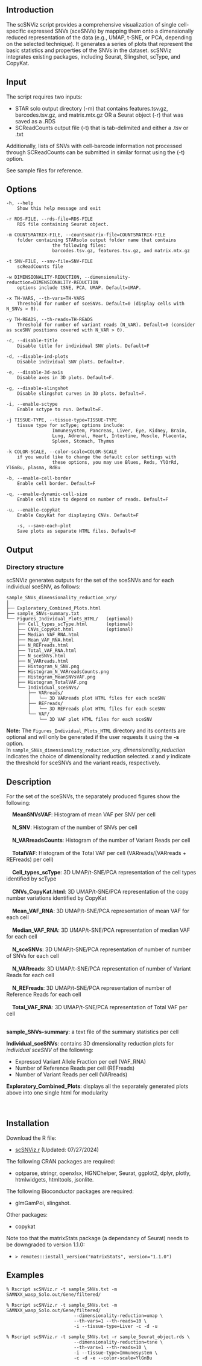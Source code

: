## Introduction
The scSNViz script provides a comprehensive visualization of single cell-specific expressed SNVs (sceSNVs) by mapping them onto a dimensionally reduced representation of the data (e.g., UMAP, t-SNE, or PCA, depending on the selected technique). It generates a series of plots that represent the basic statistics and properties of the SNVs in the dataset. scSNViz integrates existing packages, including Seurat, Slingshot, scType, and CopyKat.
 
## Input
The script requires two inputs:
- STAR solo output directory (-m) that contains features.tsv.gz, barcodes.tsv.gz, and matrix.mtx.gz OR a Seurat object (-r) that was saved as a .RDS
- SCReadCounts output file (-t) that is tab-delimited and either a .tsv or .txt
  
Additionally, lists of SNVs with cell-barcode information not processed through SCReadCounts can be submitted in similar format using the (-t) option. 

See sample files for reference.

## Options
	-h, --help 
		Show this help message and exit

	-r RDS-FILE, --rds-file=RDS-FILE
		RDS file containing Seurat object.

	-m COUNTSMATRIX-FILE, --countsmatrix-file=COUNTSMATRIX-FILE
		folder containing STARsolo output folder name that contains
                     the following files:
                     barcodes.tsv.gz, features.tsv.gz, and matrix.mtx.gz

	-t SNV-FILE, --snv-file=SNV-FILE
		scReadCounts file

	-w DIMENSIONALITY-REDUCTION, --dimensionality-reduction=DIMENSIONALITY-REDUCTION
		options include tSNE, PCA, UMAP. Default=UMAP.

	-x TH-VARS, --th-vars=TH-VARS
		Threshold for number of sceSNVs. Default=0 (display cells with N_SNVs > 0).

	-y TH-READS, --th-reads=TH-READS
		Threshold for number of variant reads (N_VAR). Default=0 (consider as sceSNV positions covered with N_VAR > 0).

	-c, --disable-title
		Disable title for individual SNV plots. Default=F

	-d, --disable-ind-plots
		Disable individual SNV plots. Default=F.

	-e, --disable-3d-axis
		Disable axes in 3D plots. Default=F.

	-g, --disable-slingshot
		Disable slingshot curves in 3D plots. Default=F.

	-i, --enable-sctype
		Enable sctype to run. Default=F.

	-j TISSUE-TYPE, --tissue-type=TISSUE-TYPE
		tissue type for scType; options include:
                     Immunesystem, Pancreas, Liver, Eye, Kidney, Brain,
                     Lung, Adrenal, Heart, Intestine, Muscle, Placenta,
                     Spleen, Stomach, Thymus

	-k COLOR-SCALE, --color-scale=COLOR-SCALE
		if you would like to change the default color settings with
                     these options, you may use Blues, Reds, YlOrRd, YlGnBu, plasma, RdBu

	-b, --enable-cell-border
		Enable cell border. Default=F

	-q, --enable-dynamic-cell-size
		Enable cell size to depend on number of reads. Default=F

  	-u, --enable-copykat
   		Enable CopyKat for displaying CNVs. Default=F

        -s, --save-each-plot
   		Save plots as separate HTML files. Default=F

## Output

### Directory structure

scSNViz generates outputs for the set of the sceSNVs and for each individual sceSNV, as follows:

```
sample_SNVs_dimensionality_reduction_xry/
│
├── Exploratory_Combined_Plots.html
├── sample_SNVs-summary.txt
└── Figures_Individual_Plots_HTML/   (optional)
    ├── Cell_types_scType.html       (optional)
    ├── CNVs_CopyKat.html            (optional)
    ├── Median_VAF_RNA.html
    ├── Mean_VAF_RNA.html
    ├── N_REFreads.html
    ├── Total_VAF_RNA.html
    ├── N_sceSNVs.html
    ├── N_VARreads.html
    ├── Histogram_N_SNV.png
    ├── Histogram_N_VARreadsCounts.png
    ├── Histogram_MeanSNVsVAF.png
    ├── Histogram_TotalVAF.png
    └── Individual_sceSNVs/
        ├── VARreads/
        │   └── 3D VARreads plot HTML files for each sceSNV
        ├── REFreads/
        │   └── 3D REFreads plot HTML files for each sceSNV
        └── VAF/
            └── 3D VAF plot HTML files for each sceSNV
```

**Note:** The `Figures_Individual_Plots_HTML` directory and its contents are optional and will only be generated if the user requests it using the **-s** option. <br>
In `sample_SNVs_dimensionality_reduction_xry`, *dimensionality_reduction* indicates the choice of dimensionality reduction selected. *x* and *y* indicate the threshold for sceSNVs and the variant reads, respectively.

## Description

For the set of the sceSNVs, the separately produced figures show the following:

&nbsp;&nbsp;&nbsp;&nbsp;**MeanSNVsVAF**: Histogram of mean VAF per SNV per cell<br><br>
&nbsp;&nbsp;&nbsp;&nbsp;**N_SNV**: Histogram of the number of SNVs per cell<br><br>
&nbsp;&nbsp;&nbsp;&nbsp;**N_VARreadsCounts**: Histogram of the number of Variant Reads per cell<br><br>
&nbsp;&nbsp;&nbsp;&nbsp;**TotalVAF**: Histogram of the Total VAF per cell (VARreads/(VARreads + REFreads) per cell)<br><br>
&nbsp;&nbsp;&nbsp;&nbsp;**Cell_types_scType**: 3D UMAP/t-SNE/PCA representation of the cell types identified by scType<br><br>
&nbsp;&nbsp;&nbsp;&nbsp;**CNVs_CopyKat.html**: 3D UMAP/t-SNE/PCA representation of the copy number variations identified by CopyKat<br><br>
&nbsp;&nbsp;&nbsp;&nbsp;**Mean_VAF_RNA**: 3D UMAP/t-SNE/PCA representation of mean VAF for each cell<br><br>
&nbsp;&nbsp;&nbsp;&nbsp;**Median_VAF_RNA**: 3D UMAP/t-SNE/PCA representation of median VAF for each cell<br><br>
&nbsp;&nbsp;&nbsp;&nbsp;**N_sceSNVs**: 3D UMAP/t-SNE/PCA representation of number of number of SNVs for each cell<br><br>
&nbsp;&nbsp;&nbsp;&nbsp;**N_VARreads**: 3D UMAP/t-SNE/PCA representation of number of Variant Reads for each cell<br><br>
&nbsp;&nbsp;&nbsp;&nbsp;**N_REFreads**: 3D UMAP/t-SNE/PCA representation of number of Reference Reads for each cell<br><br>
&nbsp;&nbsp;&nbsp;&nbsp;**Total_VAF_RNA**: 3D UMAP/t-SNE/PCA representation of Total VAF per cell<br><br>

**sample_SNVs-summary**: a text file of the summary statistics per cell

**Individual_sceSNVs**: contains 3D dmensionality reduction plots for _individual sceSNV_ of the following:
  - Expressed Variant Allele Fraction per cell (VAF_RNA)
  - Number of Reference Reads per cell (REFreads)
  - Number of Variant Reads per cell (VARreads)

**Exploratory_Combined_Plots**: displays all the separately generated plots above into one single html for modularity

<br>

## Installation

Download the R file: 
- [scSNViz.r](https://raw.githubusercontent.com/HorvathLab/NGS/master/scSNViz/scSNViz.r) (Updated: 07/27/2024)

The following CRAN packages are required:
- optparse, stringr, openxlsx, HGNChelper, Seurat, ggplot2, dplyr, plotly, htmlwidgets, htmltools, jsonlite.

The following Bioconductor packages are required:
- glmGamPoi, slingshot.

Other packages:
- copykat 

Note too that the matrixStats package (a dependancy of Seurat) needs to be downgraded to version 1.1.0:
- `> remotes::install_version("matrixStats", version="1.1.0")`

## Examples
```
% Rscript scSNViz.r -t sample_SNVs.txt -m SAMNXX_wasp_Solo.out/Gene/filtered/
```
```
% Rscript scSNViz.r -t sample_SNVs.txt -m SAMNXX_wasp_Solo.out/Gene/filtered/
                         --dimensionality-reduction=umap \
                         --th-vars=1 --th-reads=10 \
                         -i --tissue-type=Liver -c -d -u  
```
```
% Rscript scSNViz.r -t sample_SNVs.txt -r sample_Seurat_object.rds \
                         --dimensionality-reduction=tsne \
                         --th-vars=1 --th-reads=10 \
                         -i --tissue-type=Immunesystem \
                         -c -d -e --color-scale=YlGnBu 
```
